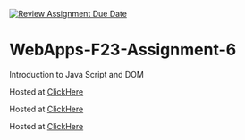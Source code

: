 [![Review Assignment Due Date](https://classroom.github.com/assets/deadline-readme-button-24ddc0f5d75046c5622901739e7c5dd533143b0c8e959d652212380cedb1ea36.svg)](https://classroom.github.com/a/b9NC0g7h)
# WebApps-F23-Assignment-6
Introduction to Java Script and DOM

Hosted at [ClickHere](https://44-563-webapps-f23.github.io/44563-webapps-f23-assignment6-KKFJF/author.html)

Hosted at [ClickHere](https://44-563-webapps-f23.github.io/44563-webapps-f23-assignment6-KKFJF/tips.html)

Hosted at [ClickHere](https://44-563-webapps-f23.github.io/44563-webapps-f23-assignment6-KKFJF/cruise.html)

